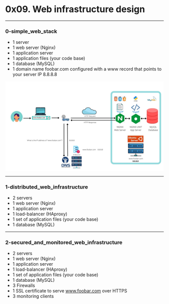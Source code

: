 # 0x09. Web infrastructure design 

---

### 0-simple_web_stack 
* 1 server
* 1 web server (Nginx)
* 1 application server
* 1 application files (your code base)
* 1 database (MySQL)
* 1 domain name foobar.com configured with a www record that points to your server IP 8.8.8.8

![simple stack](0-simple_web_stack.jpg)

---

### 1-distributed_web_infrastructure 
* 2 servers
* 1 web server (Nginx)
* 1 application server
* 1 load-balancer (HAproxy)
* 1 set of application files (your code base)
* 1 database (MySQL)

---

### 2-secured_and_monitored_web_infrastructure 
* 2 servers
* 1 web server (Nginx)
* 1 application server
* 1 load-balancer (HAproxy)
* 1 set of application files (your code base)
* 1 database (MySQL)
* 3 Firewalls
* 1 SSL certificate to serve www.foobar.com over HTTPS
* 3 monitoring clients
